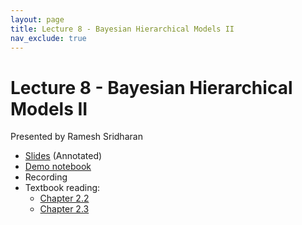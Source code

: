 ```yaml
---
layout: page
title: Lecture 8 - Bayesian Hierarchical Models II
nav_exclude: true
---
```


# Lecture 8 - Bayesian Hierarchical Models II

Presented by Ramesh Sridharan

- [Slides](https://docs.google.com/presentation/d/1u1mzKpPqMmehjlcv_Z_nOCk_A2E1vCh8JLc6N8jsLLg/edit?usp=sharing) (Annotated)
- [Demo notebook](https://data102.datahub.berkeley.edu/hub/user-redirect/git-pull?repo=https%3A%2F%2Fgithub.com%2Fds-102%2Ffa24-materials&urlpath=lab%2Ftree%2Ffa24-materials%2Flecture%2Flecture08%2Flec08.ipynb&branch=main)
- Recording
- Textbook reading:
  - [Chapter 2.2](https://data102.org/ds-102-book/content/chapters/02/02_hierarchical_models.html)
  - [Chapter 2.3](https://data102.org/ds-102-book/content/chapters/02/03_graphical_models.html)
